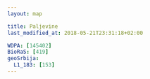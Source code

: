 ```yaml
---
layout: map

title: Paljevine
last_modified_at: 2018-05-21T23:31:18+02:00

WDPA: [145402]
BioRaS: [419]
geoSrbija:
  L1_183: [153]
---
```

